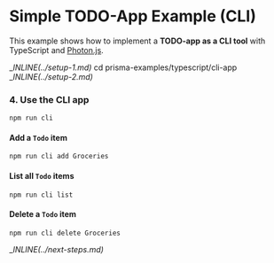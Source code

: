 # Simple TODO-App Example (CLI)

This example shows how to implement a **TODO-app as a CLI tool** with TypeScript and [Photon.js](https://photonjs.prisma.io/).

__INLINE(../_setup-1.md)__
cd prisma-examples/typescript/cli-app
__INLINE(../_setup-2.md)__

### 4. Use the CLI app

```
npm run cli
```

#### Add a `Todo` item

```
npm run cli add Groceries
```

#### List all `Todo` items

```
npm run cli list
```

#### Delete a `Todo` item

```
npm run cli delete Groceries
```

__INLINE(../_next-steps.md)__